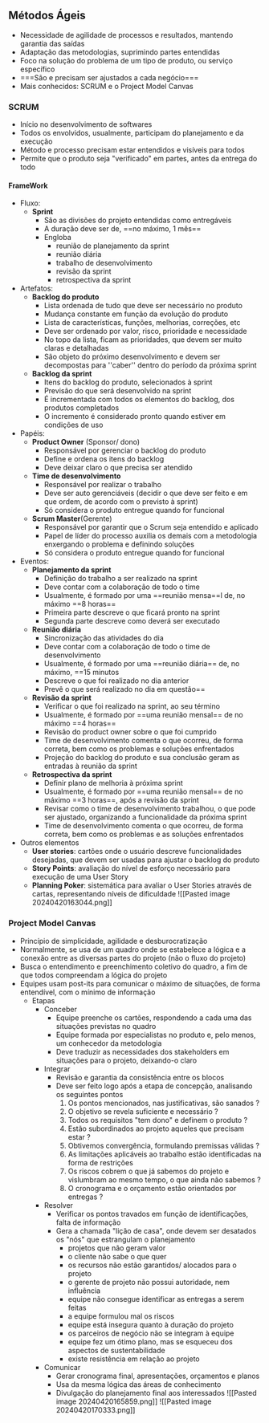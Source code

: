 ## Métodos Ágeis
- Necessidade de agilidade de processos e resultados, mantendo garantia das saídas
- Adaptação das metodologias, suprimindo partes entendidas
- Foco na solução do problema de um tipo de produto, ou serviço específico
- ===São e precisam ser ajustados a cada negócio===
- Mais conhecidos: SCRUM e o Project Model Canvas
### SCRUM
- Início no desenvolvimento de softwares
- Todos os envolvidos, usualmente, participam do planejamento e da execução
- Método e processo precisam estar entendidos e visíveis para todos
- Permite que o produto seja "verificado" em partes, antes da entrega do todo
#### FrameWork
- Fluxo:
	- **Sprint**
		- São as divisões do projeto entendidas como entregáveis
		- A duração deve ser de, ==no máximo, 1 mês==
		- Engloba
			- reunião de planejamento da sprint
			- reunião diária 
			- trabalho de desenvolvimento
			- revisão da sprint
			- retrospectiva da sprint 
- Artefatos:
	- **Backlog do produto**
		- Lista ordenada de tudo que deve ser necessário no produto
		- Mudança constante em função da evolução do produto
		- Lista de características, funções, melhorias, correções, etc
		- Deve ser ordenado por valor, risco, prioridade e necessidade
		- No topo da lista, ficam as prioridades, que devem ser muito claras e detalhadas
		- São objeto do próximo desenvolvimento e devem ser decompostas para ''caber'' dentro do período da próxima sprint 
	- **Backlog da sprint**
		- Itens do backlog do produto, selecionados à sprint
		- Previsão do que será desenvolvido na sprint
		- É incrementada com todos os elementos do backlog, dos produtos completados
		- O incremento é considerado pronto quando estiver em condições de uso 
- Papéis:
	- **Product Owner** (Sponsor/ dono)
		- Responsável por gerenciar o backlog do produto
		- Define e ordena os itens do backlog
		- Deve deixar claro o que precisa ser atendido
	- **Time de desenvolvimento**
		- Responsável por realizar o trabalho
		- Deve ser auto gerenciáveis (decidir o que deve ser feito e em que ordem, de acordo com o previsto à sprint)
		- Só considera o produto entregue quando for funcional
	- **Scrum Master**(Gerente)
		- Responsável por garantir que o Scrum seja entendido e aplicado
		- Papel de líder do processo auxilia os demais com a metodologia enxergando o problema e definindo soluções
		- Só considera o produto entregue quando for funcional 
- Eventos:
	- **Planejamento da sprint**
		- Definição do trabalho a ser realizado na sprint
		- Deve contar com a colaboração de todo o time
		- Usualmente, é formado por uma ==reunião mensa==l de, no máximo ==8 horas==
		- Primeira parte descreve o que ficará pronto na sprint
		- Segunda parte descreve como deverá ser executado
	- **Reunião diária**
		- Sincronização das atividades do dia
		- Deve contar com a colaboração de todo o time de desenvolvimento
		- Usualmente, é formado por uma ==reunião diária== de, no máximo, ==15 minutos
		- Descreve o que foi realizado no dia anterior
		- Prevê o que será realizado no dia em questão==
	- **Revisão da sprint**
		- Verificar o que foi realizado na sprint, ao seu término
		- Usualmente, é formado por ==uma reunião mensal== de no máximo ==4 horas==
		- Revisão do product owner sobre o que foi cumprido
		- Time de desenvolvimento comenta o que ocorreu, de forma correta, bem como os problemas e soluções enfrentados
		- Projeção do backlog do produto e sua conclusão geram as entradas à reunião da sprint
	- **Retrospectiva da sprint**
		- Definir plano de melhoria à próxima sprint
		- Usualmente, é formado por ==uma reunião mensal== de no máximo ==3 horas==, após a revisão da sprint
		- Revisar como o time de desenvolvimento trabalhou, o que pode ser ajustado, organizando a funcionalidade da próxima sprint
		- Time de desenvolvimento comenta o que ocorreu, de forma correta, bem como os problemas e as soluções enfrentados 
- Outros elementos
	- **User stories**: cartões onde o usuário descreve funcionalidades desejadas, que devem ser usadas para ajustar o backlog do produto
	- **Story Points**: avaliação do nível de esforço necessário para execução de uma User Story
	- **Planning Poker**: sistemática para avaliar o User Stories através de cartas, representando níveis de dificuldade
	![[Pasted image 20240420163044.png]]

### Project Model Canvas 
- Princípio de simplicidade, agilidade e desburocratização
- Normalmente, se usa de um quadro onde se estabelece a lógica e a conexão entre as diversas partes do projeto (não o fluxo do projeto)
- Busca o entendimento e preenchimento coletivo do quadro, a fim de que todos compreendam a lógica do projeto
- Equipes usam post-its para comunicar o máximo de situações, de forma entendível, com o mínimo de informação
	- Etapas 
		- Conceber 
			- Equipe preenche os cartões, respondendo a cada uma das situações previstas no quadro
			- Equipe formada por especialistas no produto e, pelo menos, um conhecedor da metodologia
			- Deve traduzir as necessidades dos stakeholders em situações para o projeto, deixando-o claro 
		- Integrar
			- Revisão e garantia da consistência entre os blocos
			- Deve ser feito logo após a etapa de concepção, analisando os seguintes pontos
				1. Os pontos mencionados, nas justificativas, são sanados ?
				2. O objetivo se revela suficiente e necessário ?
				3. Todos os requisitos "tem dono" e definem o produto ?
				4. Estão subordinados ao projeto aqueles que precisam estar ?
				5. Obtivemos convergência, formulando premissas válidas ?
				6. As limitações aplicáveis ao trabalho estão identificadas na forma de restrições
				7. Os riscos cobrem o que já sabemos do projeto e vislumbram ao mesmo tempo, o que ainda não sabemos ?
				8. O cronograma e o orçamento estão orientados por entregas ?
		- Resolver 
			- Verificar os pontos travados em função de identificações, falta de informação
			- Gera a chamada "lição de casa", onde devem ser desatados os "nós" que estrangulam o planejamento
				- projetos que não geram valor
				- o cliente não sabe o que quer
				- os recursos não estão garantidos/ alocados para o projeto
				- o gerente de projeto não possui autoridade, nem influência
				- equipe não consegue identificar as entregas a serem feitas
				- a equipe formulou mal os riscos
				- equipe está insegura quanto à duração do projeto
				- os parceiros de negócio não se integram à equipe
				- equipe fez um ótimo plano, mas se esqueceu dos aspectos de sustentabilidade
				- existe resistência em relação ao projeto
		- Comunicar 
			- Gerar cronograma final, apresentações, orçamentos e planos
			- Usa da mesma lógica das áreas de conhecimento
			- Divulgação do planejamento final aos interessados 
![[Pasted image 20240420165859.png]] 
![[Pasted image 20240420170333.png]]
